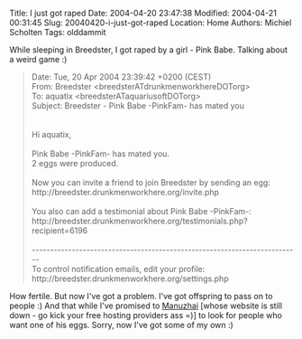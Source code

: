 Title: I just got raped
Date: 2004-04-20 23:47:38
Modified: 2004-04-21 00:31:45
Slug: 20040420-i-just-got-raped
Location: Home
Authors: Michiel Scholten
Tags: olddammit

<p>While sleeping in Breedster, I got raped by a girl - Pink Babe. Talking about a weird game :)</p>
<blockquote><p class="quote">
Date: Tue, 20 Apr 2004 23:39:42 +0200 (CEST)<br/>
From: Breedster &lt;breedsterATdrunkmenworkhereDOTorg&gt;<br/>
To: aquatix &lt;breedsterATaquariusoftDOTorg&gt;<br/>
Subject: Breedster - Pink Babe -PinkFam- has mated you<br/>
<br/>
<br/>
Hi aquatix,<br/>
<br/>
Pink Babe -PinkFam- has mated you.<br/>
2 eggs were produced.<br/>
<br/>
Now you can invite a friend to join Breedster by sending an egg:<br/>
http://breedster.drunkmenworkhere.org/invite.php<br/>
<br/>
You also can add a testimonial about Pink Babe -PinkFam-:<br/>
http://breedster.drunkmenworkhere.org/testimonials.php?recipient=6196<br/>
<br/>
--------------------------------------------------------------------------<br/>
To control notification emails, edit your profile:<br/>
http://breedster.drunkmenworkhere.org/settings.php</p></blockquote>

<p>How fertile. But now I've got a problem. I've got offspring to pass on to people :) And that while I've promised to <a href="http://www.manuzhai.nl/">Manuzhai</a> [whose website is still down - go kick your free hosting providers ass =)] to look for people who want one of his eggs. Sorry, now I've got some of my own :)</p>